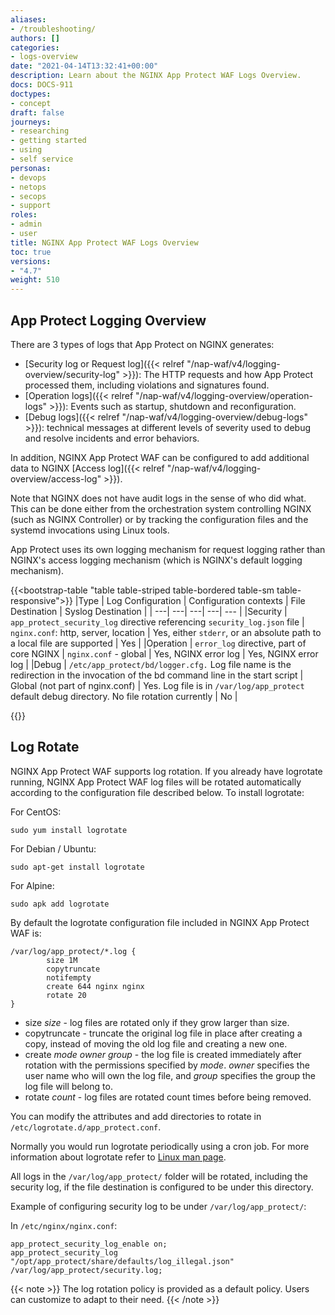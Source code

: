 ```yaml
---
aliases:
- /troubleshooting/
authors: []
categories:
- logs-overview
date: "2021-04-14T13:32:41+00:00"
description: Learn about the NGINX App Protect WAF Logs Overview.
docs: DOCS-911
doctypes:
- concept
draft: false
journeys:
- researching
- getting started
- using
- self service
personas:
- devops
- netops
- secops
- support
roles:
- admin
- user
title: NGINX App Protect WAF Logs Overview
toc: true
versions:
- "4.7"
weight: 510
---
```



## App Protect Logging Overview

There are 3 types of logs that App Protect on NGINX generates:
- [Security log or Request log]({{< relref "/nap-waf/v4/logging-overview/security-log" >}}): The HTTP requests and how App Protect processed them, including violations and signatures found.
- [Operation logs]({{< relref "/nap-waf/v4/logging-overview/operation-logs" >}}): Events such as startup, shutdown and reconfiguration.
- [Debug logs]({{< relref "/nap-waf/v4/logging-overview/debug-logs" >}}): technical messages at different levels of severity used to debug and resolve incidents and error behaviors.

In addition, NGINX App Protect WAF can be configured to add additional data to NGINX [Access log]({{< relref "/nap-waf/v4/logging-overview/access-log" >}}).

Note that NGINX does not have audit logs in the sense of who did what. This can be done either from the orchestration system controlling NGINX (such as NGINX Controller) or by tracking the configuration files and the systemd invocations using Linux tools.

App Protect uses its own logging mechanism for request logging rather than NGINX's access logging mechanism (which is NGINX's default logging mechanism).

{{<bootstrap-table "table table-striped table-bordered table-sm table-responsive">}}
|Type | Log Configuration | Configuration contexts | File Destination | Syslog Destination |
| ---| ---| ---| ---| --- |
|Security | `app_protect_security_log` directive referencing `security_log.json` file | `nginx.conf`: http, server, location | Yes, either `stderr`, or an absolute path to a local file are supported | Yes |
|Operation | `error_log` directive, part of core NGINX | `nginx.conf` - global | Yes, NGINX error log | Yes, NGINX error log |
|Debug | `/etc/app_protect/bd/logger.cfg.` Log file name is the redirection in the invocation of the bd command line in the start script | Global (not part of nginx.conf) | Yes. Log file is in `/var/log/app_protect` default debug directory.  No file rotation currently | No |

{{</bootstrap-table>}}

## Log Rotate

NGINX App Protect WAF supports log rotation.
If you already have logrotate running, NGINX App Protect WAF log files will be rotated automatically according to the configuration file described below.
To install logrotate:

For CentOS:

  ```shell
  sudo yum install logrotate
  ```

For Debian / Ubuntu:

  ```shell
  sudo apt-get install logrotate
  ```

For Alpine:

  ```shell
  sudo apk add logrotate
  ```

By default the logrotate configuration file included in NGINX App Protect WAF is:

```none
/var/log/app_protect/*.log {
        size 1M
        copytruncate
        notifempty
        create 644 nginx nginx
        rotate 20
}
```

- size _size_ - log files are rotated only if they grow larger than size.
- copytruncate - truncate the original log file in place after creating a copy, instead of moving the old log file and creating a new one.
- create _mode owner group_ - the log file is created immediately after rotation with the permissions specified by _mode_. _owner_ specifies the user name who will own the log file, and _group_ specifies the group the log file will belong to.
- rotate _count_ - log files are rotated count times before being removed.

You can modify the attributes and add directories to rotate in `/etc/logrotate.d/app_protect.conf`.

Normally you would run logrotate periodically using a cron job. For more information about logrotate refer to [Linux man page](https://linux.die.net/man/8/logrotate).

All logs in the `/var/log/app_protect/` folder will be rotated, including the security log, if the file destination is configured to be under this directory.

Example of configuring security log to be under `/var/log/app_protect/`:

In `/etc/nginx/nginx.conf`:

  ```none
  app_protect_security_log_enable on;
  app_protect_security_log "/opt/app_protect/share/defaults/log_illegal.json" /var/log/app_protect/security.log;
  ```

{{< note >}} The log rotation policy is provided as a default policy. Users can customize to adapt to their need. {{< /note >}}
